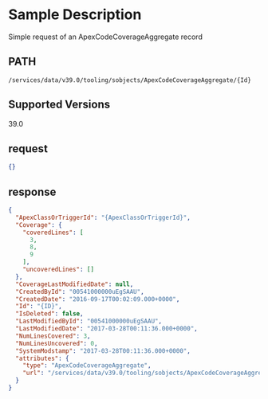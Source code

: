 # Sample Description
Simple request of an ApexCodeCoverageAggregate record

## PATH
```
/services/data/v39.0/tooling/sobjects/ApexCodeCoverageAggregate/{Id}
```
## Supported Versions
39.0

## request
```json
{}
```

## response
```json
{
  "ApexClassOrTriggerId": "{ApexClassOrTriggerId}",
  "Coverage": {
    "coveredLines": [
      3,
      8,
      9
    ],
    "uncoveredLines": []
  },
  "CoverageLastModifiedDate": null,
  "CreatedById": "00541000000uEgSAAU",
  "CreatedDate": "2016-09-17T00:02:09.000+0000",
  "Id": "{ID}",
  "IsDeleted": false,
  "LastModifiedById": "00541000000uEgSAAU",
  "LastModifiedDate": "2017-03-28T00:11:36.000+0000",
  "NumLinesCovered": 3,
  "NumLinesUncovered": 0,
  "SystemModstamp": "2017-03-28T00:11:36.000+0000",
  "attributes": {
    "type": "ApexCodeCoverageAggregate",
    "url": "/services/data/v39.0/tooling/sobjects/ApexCodeCoverageAggregate/{ID}"
  }
}
```
